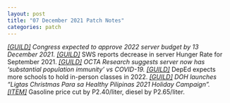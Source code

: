 ```yaml
---
layout: post
title: "07 December 2021 Patch Notes"
categories: patch
---
```

<span class="g">*</span> <ins><i class="material-icon">[GUILD]</i></ins> Congress expected to approve 2022 server budget by 13 December 2021.
<span class="g">*</span> <ins><i class="material-icon">[GUILD]</i></ins> SWS reports decrease in server Hunger Rate for September 2021.
<span class="g">*</span> <ins><i class="material-icon">[GUILD]</i></ins> OCTA Research suggests server now has ‘substantial population immunity’ vs COVID-19.
<span class="g">*</span> <ins><i class="material-icon">[GUILD]</i></ins> DepEd expects more schools to hold in-person classes in 2022.
<span class="g">*</span> <ins><i class="material-icon">[GUILD]</i></ins> DOH launches “Ligtas Christmas Para sa Healthy Pilipinas 2021 Holiday Campaign”.
<span class="g">*</span> <ins><i class="material-icon">[ITEM]</i></ins> Gasoline price cut by P2.40/liter, diesel by P2.65/liter.